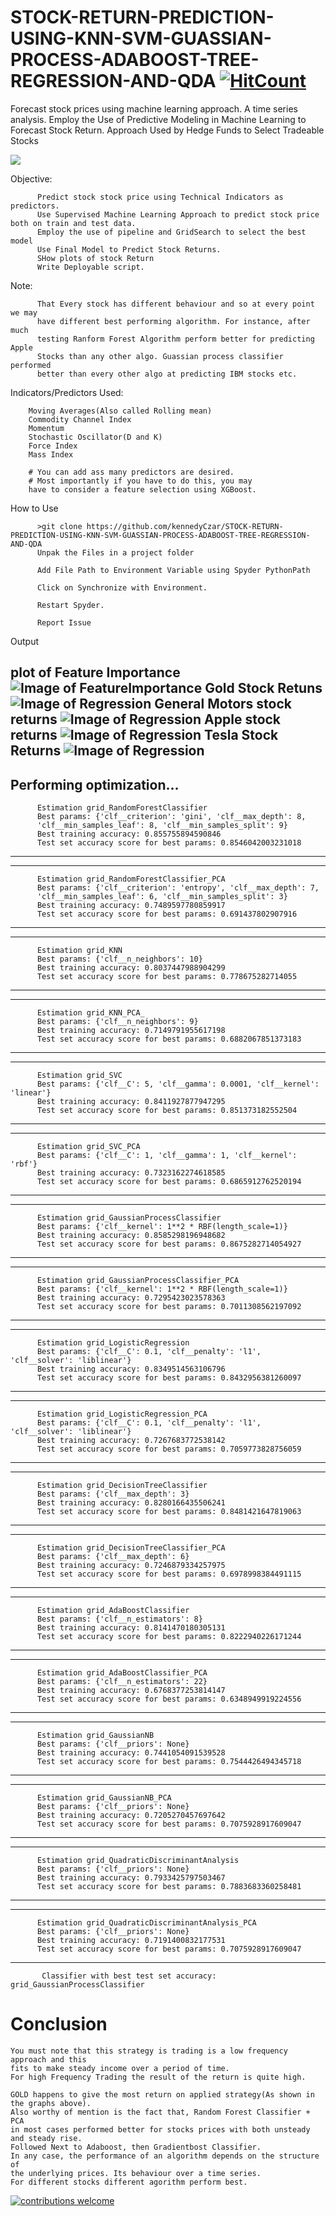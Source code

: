 # STOCK-RETURN-PREDICTION-USING-KNN-SVM-GUASSIAN-PROCESS-ADABOOST-TREE-REGRESSION-AND-QDA [![HitCount](http://hits.dwyl.io/kennedyCzar/https://github.com/kennedyCzar/STOCK-RETURN-PREDICTION-USING-KNN-SVM-GUASSIAN-PROCESS-ADABOOST-TREE-REGRESSION-AND-QDA.svg)](http://hits.dwyl.io/kennedyCzar/https://github.com/kennedyCzar/STOCK-RETURN-PREDICTION-USING-KNN-SVM-GUASSIAN-PROCESS-ADABOOST-TREE-REGRESSION-AND-QDA)
Forecast stock prices using machine learning approach. A time series analysis. Employ the Use of Predictive Modeling in Machine Learning to Forecast Stock Return. Approach Used by Hedge Funds to Select Tradeable Stocks

![](https://img.shields.io/badge/python-100%25-green.svg)

Objective:

          Predict stock stock price using Technical Indicators as predictors.
          Use Supervised Machine Learning Approach to predict stock price both on train and test data.
          Employ the use of pipeline and GridSearch to select the best model
          Use Final Model to Predict Stock Returns.
          SHow plots of stock Return
          Write Deployable script.


Note:
          
          That Every stock has different behaviour and so at every point we may
          have different best performing algorithm. For instance, after much 
          testing Ranform Forest Algorithm perform better for predicting Apple 
          Stocks than any other algo. Guassian process classifier performed 
          better than every other algo at predicting IBM stocks etc.


Indicators/Predictors Used:

        Moving Averages(Also called Rolling mean)
        Commodity Channel Index
        Momentum
        Stochastic Oscillator(D and K)
        Force Index
        Mass Index

        # You can add ass many predictors are desired.
        # Most importantly if you have to do this, you may
        have to consider a feature selection using XGBoost.
                  
How to Use

          >git clone https://github.com/kennedyCzar/STOCK-RETURN-PREDICTION-USING-KNN-SVM-GUASSIAN-PROCESS-ADABOOST-TREE-REGRESSION-AND-QDA
          Unpak the Files in a project folder
          
          Add File Path to Environment Variable using Spyder PythonPath
          
          Click on Synchronize with Environment.
          
          Restart Spyder.
          
          Report Issue
          

Output

plot of Feature Importance
![Image of FeatureImportance](https://github.com/kennedyCzar/STOCK-RETURN-PREDICTION-USING-KNN-SVM-GUASSIAN-PROCESS-ADABOOST-TREE-REGRESSION-AND-QDA/blob/master/_IMAGES/Feature_Importance.png)
Gold Stock Retuns
![Image of Regression](https://github.com/kennedyCzar/STOCK-RETURN-PREDICTION-USING-KNN-SVM-GUASSIAN-PROCESS-ADABOOST-TREE-REGRESSION-AND-QDA/blob/master/_IMAGES/StockGOLD_2018.png)
General Motors stock returns
![Image of Regression](https://github.com/kennedyCzar/STOCK-RETURN-PREDICTION-USING-KNN-SVM-GUASSIAN-PROCESS-ADABOOST-TREE-REGRESSION-AND-QDA/blob/master/_IMAGES/StockGM_2018.png)
Apple stock returns
![Image of Regression](https://github.com/kennedyCzar/STOCK-RETURN-PREDICTION-USING-KNN-SVM-GUASSIAN-PROCESS-ADABOOST-TREE-REGRESSION-AND-QDA/blob/master/_IMAGES/StockAAPL_2018.png)
Tesla Stock Returns
![Image of Regression](https://github.com/kennedyCzar/STOCK-RETURN-PREDICTION-USING-KNN-SVM-GUASSIAN-PROCESS-ADABOOST-TREE-REGRESSION-AND-QDA/blob/master/_IMAGES/StockTSLA_2018.png)
--------------------------------------------------------
Performing optimization...
----------------------------------------------------------
          Estimation grid_RandomForestClassifier
          Best params: {'clf__criterion': 'gini', 'clf__max_depth': 8, 
          'clf__min_samples_leaf': 8, 'clf__min_samples_split': 9}
          Best training accuracy: 0.855755894590846
          Test set accuracy score for best params: 0.8546042003231018
--------------------------------------------------------------
----------------------------------------------------------
          Estimation grid_RandomForestClassifier_PCA
          Best params: {'clf__criterion': 'entropy', 'clf__max_depth': 7, 
          'clf__min_samples_leaf': 6, 'clf__min_samples_split': 3}
          Best training accuracy: 0.7489597780859917
          Test set accuracy score for best params: 0.691437802907916
--------------------------------------------------------------
----------------------------------------------------------
          Estimation grid_KNN
          Best params: {'clf__n_neighbors': 10}
          Best training accuracy: 0.8037447988904299
          Test set accuracy score for best params: 0.778675282714055
--------------------------------------------------------------
----------------------------------------------------------
          Estimation grid_KNN_PCA_
          Best params: {'clf__n_neighbors': 9}
          Best training accuracy: 0.7149791955617198
          Test set accuracy score for best params: 0.6882067851373183
--------------------------------------------------------------
----------------------------------------------------------
          Estimation grid_SVC
          Best params: {'clf__C': 5, 'clf__gamma': 0.0001, 'clf__kernel': 'linear'}
          Best training accuracy: 0.8411927877947295
          Test set accuracy score for best params: 0.851373182552504
--------------------------------------------------------------
----------------------------------------------------------
          Estimation grid_SVC_PCA
          Best params: {'clf__C': 1, 'clf__gamma': 1, 'clf__kernel': 'rbf'}
          Best training accuracy: 0.7323162274618585
          Test set accuracy score for best params: 0.6865912762520194
--------------------------------------------------------------
----------------------------------------------------------
          Estimation grid_GaussianProcessClassifier
          Best params: {'clf__kernel': 1**2 * RBF(length_scale=1)}
          Best training accuracy: 0.8585298196948682
          Test set accuracy score for best params: 0.8675282714054927
--------------------------------------------------------------
----------------------------------------------------------
          Estimation grid_GaussianProcessClassifier_PCA
          Best params: {'clf__kernel': 1**2 * RBF(length_scale=1)}
          Best training accuracy: 0.7295423023578363
          Test set accuracy score for best params: 0.7011308562197092
--------------------------------------------------------------
----------------------------------------------------------
          Estimation grid_LogisticRegression
          Best params: {'clf__C': 0.1, 'clf__penalty': 'l1', 'clf__solver': 'liblinear'}
          Best training accuracy: 0.8349514563106796
          Test set accuracy score for best params: 0.8432956381260097
--------------------------------------------------------------
----------------------------------------------------------
          Estimation grid_LogisticRegression_PCA
          Best params: {'clf__C': 0.1, 'clf__penalty': 'l1', 'clf__solver': 'liblinear'}
          Best training accuracy: 0.7267683772538142
          Test set accuracy score for best params: 0.7059773828756059
--------------------------------------------------------------
----------------------------------------------------------
          Estimation grid_DecisionTreeClassifier
          Best params: {'clf__max_depth': 3}
          Best training accuracy: 0.8280166435506241
          Test set accuracy score for best params: 0.8481421647819063
--------------------------------------------------------------
----------------------------------------------------------
          Estimation grid_DecisionTreeClassifier_PCA
          Best params: {'clf__max_depth': 6}
          Best training accuracy: 0.7246879334257975
          Test set accuracy score for best params: 0.6978998384491115
--------------------------------------------------------------
----------------------------------------------------------
          Estimation grid_AdaBoostClassifier
          Best params: {'clf__n_estimators': 8}
          Best training accuracy: 0.8141470180305131
          Test set accuracy score for best params: 0.8222940226171244
--------------------------------------------------------------
----------------------------------------------------------
          Estimation grid_AdaBoostClassifier_PCA
          Best params: {'clf__n_estimators': 22}
          Best training accuracy: 0.6768377253814147
          Test set accuracy score for best params: 0.6348949919224556
--------------------------------------------------------------
----------------------------------------------------------
          Estimation grid_GaussianNB
          Best params: {'clf__priors': None}
          Best training accuracy: 0.7441054091539528
          Test set accuracy score for best params: 0.7544426494345718
--------------------------------------------------------------
----------------------------------------------------------
          Estimation grid_GaussianNB_PCA
          Best params: {'clf__priors': None}
          Best training accuracy: 0.7205270457697642
          Test set accuracy score for best params: 0.7075928917609047
--------------------------------------------------------------
----------------------------------------------------------
          Estimation grid_QuadraticDiscriminantAnalysis
          Best params: {'clf__priors': None}
          Best training accuracy: 0.7933425797503467
          Test set accuracy score for best params: 0.7883683360258481
--------------------------------------------------------------
----------------------------------------------------------
          Estimation grid_QuadraticDiscriminantAnalysis_PCA
          Best params: {'clf__priors': None}
          Best training accuracy: 0.7191400832177531
          Test set accuracy score for best params: 0.7075928917609047
--------------------------------------------------------------

           Classifier with best test set accuracy: grid_GaussianProcessClassifier

# Conclusion

```
You must note that this strategy is trading is a low frequency approach and this 
fits to make steady income over a period of time.
For high Frequency Trading the result of the return is quite high.

GOLD happens to give the most return on applied strategy(As shown in
the graphs above).
Also worthy of mention is the fact that, Random Forest Classifier + PCA 
in most cases performed better for stocks prices with both unsteady and steady rise. 
Followed Next to Adaboost, then Gradientbost Classifier.
In any case, the performance of an algorithm depends on the structure of 
the underlying prices. Its behaviour over a time series.
For different stocks different agorithm perform best.
```

[![contributions welcome](https://img.shields.io/badge/contributions-welcome-brightgreen.svg?style=flat)](https://github.com/kennedyCzar/STOCK-RETURN-PREDICTION-USING-KNN-SVM-GUASSIAN-PROCESS-ADABOOST-TREE-REGRESSION-AND-QDA/issues)
